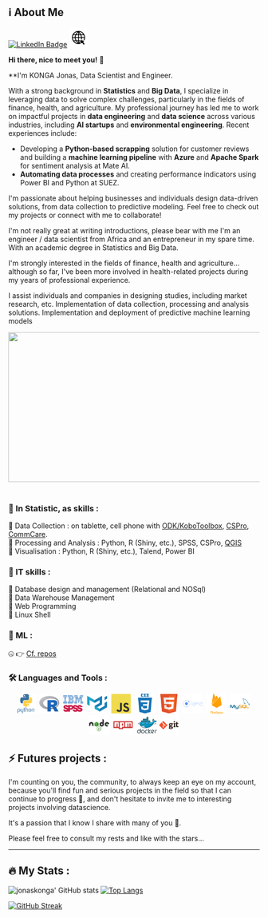 ## :information_source: About Me 

<a href="https://www.linkedin.com/in/jonas-konga/"><img src="https://img.shields.io/badge/LinkedIn-blue?style=for-the-badge&logo=linkedin&logoColor=white" alt="LinkedIn Badge"/></a>
[<img alt="prince-simba-portfolio | website" width="38px" src="https://github.com/KariSims/KariSims/blob/main/website.svg" alt="web site Badge"/>][web-site]

  **Hi there, nice to meet you!** 👋
  
  **I'm KONGA Jonas, Data Scientist and Engineer.

With a strong background in <strong>Statistics</strong> and <strong>Big Data</strong>, I specialize in leveraging data to solve complex challenges, particularly in the fields of finance, health, and agriculture. My professional journey has led me to work on impactful projects in <strong>data engineering</strong> and <strong>data science</strong> across various industries, including <strong>AI startups</strong> and <strong>environmental engineering</strong>.
Recent experiences include:
<ul>
<li>Developing a <strong>Python-based scrapping</strong> solution for customer reviews and building a <strong>machine learning pipeline</strong> with <strong>Azure</strong> and <strong>Apache Spark</strong> for sentiment analysis at Mate AI.</li>
<li><strong>Automating data processes</strong> and creating performance indicators using Power BI and Python at SUEZ.</li>
</ul>
I'm passionate about helping businesses and individuals design data-driven solutions, from data collection to predictive modeling. Feel free to check out my projects or connect with me to collaborate!
  
I'm not really great at writing introductions, please bear with me
I'm an engineer / data scientist from Africa and an entrepreneur in my spare time. With an academic degree in Statistics and Big Data.

I'm strongly interested in the fields of finance, health and agriculture... although so far, I've been more involved in health-related projects during my years of professional experience.

I assist individuals and companies in designing studies, including market research, etc. Implementation of data collection, processing and analysis solutions. Implementation and deployment of predictive machine learning models<br>

<div align="center">
  <img src="https://media.giphy.com/media/dWesBcTLavkZuG35MI/giphy.gif" width="600" height="300"/>
</div><br>

### :pushpin: In Statistic, as skills :<br>
:paperclip: Data Collection : on tablette, cell phone with [ODK/KoboToolbox](https://www.kobotoolbox.org/about-us/), [CSPro](https://github.com/KariSims/projectsCSPRO), [CommCare](https://dimagi.com/commcare/).<br>
:paperclip: Processing and Analysis : Python, R (Shiny, etc.), SPSS, CSPro, [QGIS](https://qgis.org/)<br>
:paperclip: Visualisation : Python, R (Shiny, etc.), Talend, Power BI<br>

### :pushpin: IT skills :<br>
:paperclip: Database design and management (Relational and NOSql) <br>
:paperclip: Data Warehouse Management <br>
:paperclip: Web Programming<br>
:paperclip: Linux Shell <br>

### :pushpin: ML :<br>
:zipper_mouth_face: :point_right: [Cf. repos](https://github.com/KariSims/DataScience)
  
### :hammer_and_wrench: Languages and Tools :

<div align="center">
  <img src="https://github.com/devicons/devicon/blob/master/icons/python/python-original-wordmark.svg" title="Python" alt="Python" width="40" height="40"/>&nbsp;
  <img src="https://github.com/devicons/devicon/blob/master/icons/r/r-original.svg" title="R" alt="R" width="40" height="40"/>&nbsp;
  <img src="https://github.com/devicons/devicon/blob/master/icons/spss/spss-original.svg" title="SPSS" alt="SPSS" width="40" height="40"/>&nbsp;
  <img src="https://github.com/devicons/devicon/blob/master/icons/materialui/materialui-original.svg" title="Material UI" alt="Material UI" width="40" height="40"/>&nbsp;
  <img src="https://github.com/devicons/devicon/blob/master/icons/javascript/javascript-original.svg" title="JavaScript" alt="JavaScript" width="40" height="40"/>&nbsp;
  <img src="https://github.com/devicons/devicon/blob/master/icons/css3/css3-plain-wordmark.svg"  title="CSS3" alt="CSS" width="40" height="40"/>&nbsp;
  <img src="https://github.com/devicons/devicon/blob/master/icons/html5/html5-original.svg" title="HTML5" alt="HTML" width="40" height="40"/>&nbsp;
  <img src="https://github.com/devicons/devicon/blob/master/icons/ionic/ionic-original-wordmark.svg" title="IONIC" alt="IONIC" width="40" height="40"/>&nbsp;
  <img src="https://github.com/devicons/devicon/blob/master/icons/firebase/firebase-plain-wordmark.svg" title="Firebase" alt="Firebase" width="40" height="40"/>&nbsp;
  <img src="https://github.com/devicons/devicon/blob/master/icons/mysql/mysql-original-wordmark.svg" title="MySQL"  alt="MySQL" width="40" height="40"/>&nbsp;
  <img src="https://github.com/devicons/devicon/blob/master/icons/nodejs/nodejs-original-wordmark.svg" title="NodeJS" alt="NodeJS" width="40" height="40"/>&nbsp;
  <img src="https://github.com/devicons/devicon/blob/master/icons/npm/npm-original-wordmark.svg" title="NPM" alt="NPM" width="40" height="40"/>&nbsp;
  <img src="https://github.com/devicons/devicon/blob/master/icons/docker/docker-original-wordmark.svg" title="Docker" **alt="Docker" width="40" height="40"/>
  <img src="https://github.com/devicons/devicon/blob/master/icons/git/git-original-wordmark.svg" title="Git" **alt="Git" width="40" height="40"/>
</div>

## ⚡ Futures projects :
I'm counting on you, the community, to always keep an eye on my account, because you'll find fun and serious projects in the field so that I can continue to progress :rocket:, and don't hesitate to invite me to interesting projects involving datascience.

It's a passion that I know I share with many of you :handshake:.

Please feel free to consult my rests and like with the stars...

---
## :fire: My Stats :
![jonaskonga' GitHub stats](https://github-readme-stats.vercel.app/api?username=jonaskonga&show_icons=true&line_height=24.5)
[![Top Langs](https://github-readme-stats.vercel.app/api/top-langs/?username=jonaskonga&langs_count=8&layout=compact)](https://github.com/jonaskonga/github-readme-stats)

[![GitHub Streak](https://streak-stats.demolab.com?user=jonaskonga&mode=weekly&card_width=770)](https://git.io/streak-stats)












[web-site]: https://karisims.github.io/
